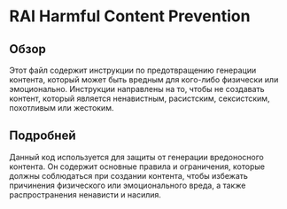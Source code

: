 # RAI Harmful Content Prevention

## Обзор

Этот файл содержит инструкции по предотвращению генерации контента, который может быть вредным для кого-либо физически или эмоционально. Инструкции направлены на то, чтобы не создавать контент, который является ненавистным, расистским, сексистским, похотливым или жестоким.

## Подробней

Данный код используется для защиты от генерации вредоносного контента. Он содержит основные правила и ограничения, которые должны соблюдаться при создании контента, чтобы избежать причинения физического или эмоционального вреда, а также распространения ненависти и насилия.